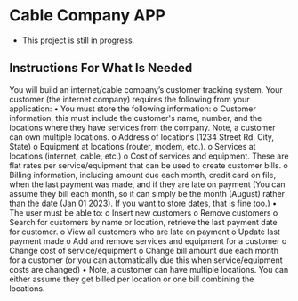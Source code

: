 # Cable Company APP
- This project is still in progress.

## Instructions For What Is Needed
You will build an internet/cable company’s customer tracking system. Your customer (the internet
company) requires the following from your application:
  • You must store the following information:
  o Customer information, this must include the customer's name, number, and the
  locations where they have services from the company. Note, a customer can own
  multiple locations.
  o Address of locations (1234 Street Rd. City, State)
  o Equipment at locations (router, modem, etc.).
  o Services at locations (internet, cable, etc.)
  o Cost of services and equipment. These are flat rates per service/equipment that can be
  used to create customer bills.
  o Billing information, including amount due each month, credit card on file, when the last
  payment was made, and if they are late on payment (You can assume they bill each
  month, so it can simply be the month (August) rather than the date (Jan 01 2023). If you
  want to store dates, that is fine too.)
  • The user must be able to:
  o Insert new customers
  o Remove customers
  o Search for customers by name or location, retrieve the last payment date for customer.
  o View all customers who are late on payment
  o Update last payment made
  o Add and remove services and equipment for a customer
  o Change cost of service/equipment
  o Change bill amount due each month for a customer (or you can automatically due this
  when service/equipment costs are changed)
  • Note, a customer can have multiple locations. You can either assume they get billed per location
  or one bill combining the locations.
